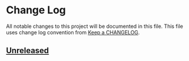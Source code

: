# Change Log
All notable changes to this project will be documented in this file.
This file uses change log convention from [Keep a CHANGELOG](http://keepachangelog.com).

## [Unreleased][unreleased]


[unreleased]: https://github.com/luismayta/slide-git-for-devs/compare/1.0.4...HEAD
[1.0.4]: https://github.com/luismayta/slide-git-for-devs/compare/1.0.3...1.0.4
[1.0.3]: https://github.com/luismayta/slide-git-for-devs/compare/1.0.2...1.0.3
[1.0.2]: https://github.com/luismayta/slide-git-for-devs/compare/1.0.1...1.0.2
[1.0.1]: https://github.com/luismayta/slide-git-for-devs/compare/0.0.0...1.0.0

[CONTRIBUTING.md]: CONTRIBUTING.md
[LICENCE.md]: LICENCE.md
[README.md]: README.md
